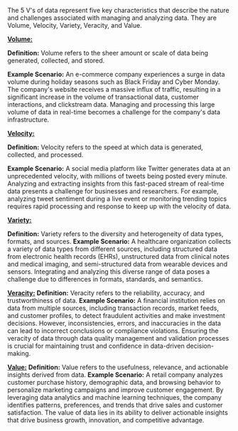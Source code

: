 The 5 V's of data represent five key characteristics that describe the nature and challenges associated with managing and analyzing data. They are Volume, Velocity, Variety, Veracity, and Value.

<ins>**Volume:**</ins>

**Definition:** Volume refers to the sheer amount or scale of data being generated, collected, and stored.

**Example Scenario:** An e-commerce company experiences a surge in data volume during holiday seasons such as Black Friday and Cyber Monday. The company's website receives a massive influx of traffic, resulting in a significant increase in the volume of transactional data, customer interactions, and clickstream data. Managing and processing this large volume of data in real-time becomes a challenge for the company's data infrastructure.

<ins>**Velocity:**</ins>

**Definition:** Velocity refers to the speed at which data is generated, collected, and processed.

**Example Scenario:** A social media platform like Twitter generates data at an unprecedented velocity, with millions of tweets being posted every minute. Analyzing and extracting insights from this fast-paced stream of real-time data presents a challenge for businesses and researchers. For example, analyzing tweet sentiment during a live event or monitoring trending topics requires rapid processing and response to keep up with the velocity of data.

<ins>**Variety:**</ins>

**Definition:** Variety refers to the diversity and heterogeneity of data types, formats, and sources.
**Example Scenario:** A healthcare organization collects a variety of data types from different sources, including structured data from electronic health records (EHRs), unstructured data from clinical notes and medical imaging, and semi-structured data from wearable devices and sensors. Integrating and analyzing this diverse range of data poses a challenge due to differences in formats, standards, and semantics.

<ins>**Veracity:**</ins>
**Definition:** Veracity refers to the reliability, accuracy, and trustworthiness of data.
**Example Scenario:** A financial institution relies on data from multiple sources, including transaction records, market feeds, and customer profiles, to detect fraudulent activities and make investment decisions. However, inconsistencies, errors, and inaccuracies in the data can lead to incorrect conclusions or compliance violations. Ensuring the veracity of data through data quality management and validation processes is crucial for maintaining trust and confidence in data-driven decision-making.

<ins>**Value:**</ins>
**Definition:** Value refers to the usefulness, relevance, and actionable insights derived from data.
**Example Scenario:** A retail company analyzes customer purchase history, demographic data, and browsing behavior to personalize marketing campaigns and improve customer engagement. By leveraging data analytics and machine learning techniques, the company identifies patterns, preferences, and trends that drive sales and customer satisfaction. The value of data lies in its ability to deliver actionable insights that drive business growth, innovation, and competitive advantage.
